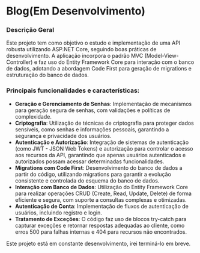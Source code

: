 # Blog(Em Desenvolvimento)

### Descrição Geral
Este projeto tem como objetivo o estudo e implementação de uma API robusta utilizando ASP.NET Core, seguindo boas práticas de desenvolvimento. A aplicação incorpora o padrão MVC (Model-View-Controller) e faz uso do Entity Framework Core para interação com o banco de dados, adotando a abordagem Code First para geração de migrations e estruturação do banco de dados.

### Principais funcionalidades e características:
- **Geração e Gerenciamento de Senhas**: Implementação de mecanismos para geração segura de senhas, com validações e políticas de complexidade.
- **Criptografia**: Utilização de técnicas de criptografia para proteger dados sensíveis, como senhas e informações pessoais, garantindo a segurança e privacidade dos usuários.
- **Autenticação e Autorização**: Integração de sistemas de autenticação (como JWT - JSON Web Tokens) e autorização para controlar o acesso aos recursos da API, garantindo que apenas usuários autenticados e autorizados possam acessar determinadas funcionalidades.
- **Migrations com Code First**: Desenvolvimento do banco de dados a partir do código, utilizando migrations para garantir a evolução consistente e controlada do esquema do banco de dados.
- **Interação com Banco de Dados**: Utilização do Entity Framework Core para realizar operações CRUD (Create, Read, Update, Delete) de forma eficiente e segura, com suporte a consultas complexas e otimizadas.
- **Autenticação de Conta**: Implementação de fluxos de autenticação de usuários, incluindo registro e login.
- **Tratamento de Exceções**: O código faz uso de blocos try-catch para capturar exceções e retornar respostas adequadas ao cliente, como erros 500 para falhas internas e 404 para recursos não encontrados.

Este projeto está em constante desenvolvimento, irei terminá-lo em breve.
